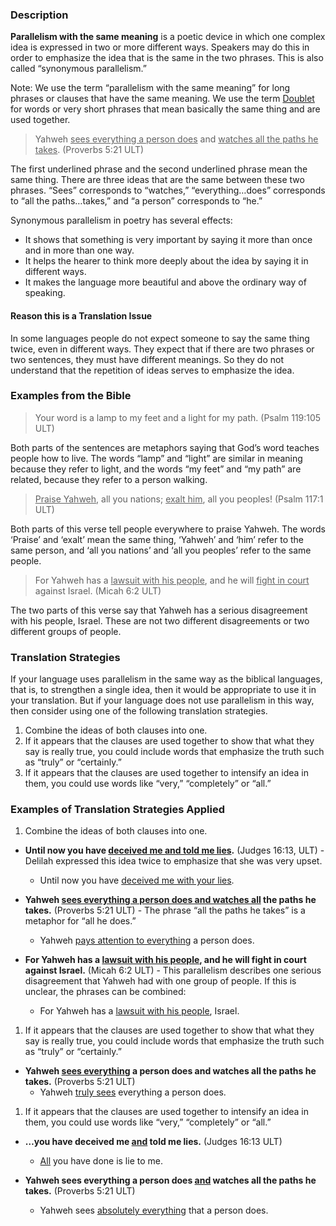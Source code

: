 
### Description

**Parallelism with the same meaning** is a poetic device in which one complex idea is expressed in two or more different ways. Speakers may do this in order to emphasize the idea that is the same in the two phrases. This is also called “synonymous parallelism.”

Note: We use the term “parallelism with the same meaning” for long phrases or clauses that have the same meaning.  We use the term  [Doublet](../figs-doublet/01.md) for words or very short phrases that mean basically the same thing and are used together.
>Yahweh <u>sees everything a person does</u> and <u>watches all the paths he takes</u>. (Proverbs 5:21 ULT)

The first underlined phrase and the second underlined phrase mean the same thing. There are three ideas that are the same between these two phrases. “Sees” corresponds to “watches,” “everything…does” corresponds to “all the paths…takes,” and “a person” corresponds to “he.”

Synonymous parallelism in poetry has several effects:

* It shows that something is very important by saying it more than once and in more than one way.
* It helps the hearer to think more deeply about the idea by saying it in different ways.
* It makes the language more beautiful and above the ordinary way of speaking.

#### Reason this is a Translation Issue

In some languages people do not expect someone to say the same thing twice, even in different ways. They expect that if there are two phrases or two sentences, they must have different meanings. So they  do not understand that the repetition of ideas serves to emphasize the idea.

### Examples from the Bible

>Your word is a lamp to my feet and a light for my path. (Psalm 119:105 ULT)

Both parts of the sentences are metaphors saying that God’s word teaches people how to live. The words “lamp” and “light” are similar in meaning because they refer to light, and the words “my feet” and “my path” are related, because they refer to a person walking.
><u>Praise Yahweh</u>, all you nations; <u>exalt him</u>, all you peoples! (Psalm 117:1 ULT)

Both parts of this verse tell people everywhere to praise Yahweh. The words ‘Praise’ and ‘exalt’ mean the same thing, ‘Yahweh’ and ‘him’ refer to the same person, and ‘all you nations’ and ‘all you peoples’ refer to the same people.
>For Yahweh has a <u>lawsuit with his people</u>, and he will <u>fight in court</u> against Israel. (Micah 6:2 ULT)

The two parts of this verse say that Yahweh has a serious disagreement with his people, Israel. These are not two different disagreements or two different groups of people.

### Translation Strategies

If your language uses parallelism in the same way as the biblical languages, that is, to strengthen a single idea, then it would be appropriate to use it in your translation. But if your language does not use parallelism in this way, then consider using one of the following translation strategies.

1. Combine the ideas of both clauses into one.
1. If it appears that the clauses are used together to show that what they say is really true, you could include words that emphasize the truth such as “truly” or “certainly.”
1. If it appears that the clauses are used together to intensify an idea in them, you could use words like “very,” “completely” or “all.”

### Examples of Translation Strategies Applied

1. Combine the ideas of both clauses into one.

  * **Until now you have <u>deceived me and told me lies</u>.** (Judges 16:13, ULT) - Delilah expressed this idea twice to emphasize that she was very upset.
      * Until now you have <u>deceived me with your lies</u>.

  * **Yahweh <u>sees everything a person does and watches all</u> the paths he takes.** (Proverbs 5:21 ULT) - The phrase “all the paths he takes” is a metaphor for “all he does.”
      * Yahweh <u>pays attention to everything</u> a person does.

  * **For Yahweh has a <u>lawsuit with his people</u>, and he will fight in court against Israel.** (Micah 6:2 ULT) - This parallelism describes one serious disagreement that Yahweh had with one group of people. If this is unclear, the phrases can be combined:
      * For Yahweh has a <u>lawsuit with his people</u>, Israel.

1. If it appears that the clauses are used together to show that what they say is really true, you could include words that emphasize the truth such as “truly” or “certainly.”

  * **Yahweh <u>sees everything</u> a person does and watches all the paths he takes.** (Proverbs 5:21 ULT)
      * Yahweh <u>truly sees</u> everything a person does.

1. If it appears that the clauses are used together to intensify an idea in them, you could use words like “very,” “completely” or “all.”

  * **…you have deceived me <u>and</u> told me lies.** (Judges 16:13 ULT)
      * <u>All</u> you have done is lie to me.

  * **Yahweh sees everything a person does <u>and</u> watches all the paths he takes.** (Proverbs 5:21 ULT)
      * Yahweh sees <u>absolutely everything</u> that a person does.


